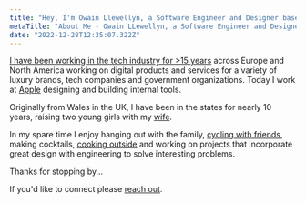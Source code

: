 ```yaml
---
title: "Hey, I'm Owain Llewellyn, a Software Engineer and Designer based in Austin, TX."
metaTitle: "About Me - Owain LLewellyn, a Software Engineer and Designer based in Austin, TX"
date: "2022-12-28T12:35:07.322Z"
---
```


[I have been working in the tech industry for >15 years](https://www.linkedin.com/in/owainllewellyn) across Europe and North America working on digital products and services for a variety of luxury brands, tech companies and government organizations. Today I work at [Apple](https://apple.com) designing and building internal tools.

Originally from Wales in the UK, I have been in the states for nearly 10 years, raising two young girls with my [wife](https://www.selostudios.com/about).

In my spare time I enjoy hanging out with the family, [cycling with friends](https://breakfastclubatx.com), making cocktails, [cooking outside](https://us.gozney.com) and working on projects that incorporate great design with engineering to solve interesting problems.

Thanks for stopping by...

If you'd like to connect please [reach out](mailto:owain@owainl.co?subject=Website%20enquiry).